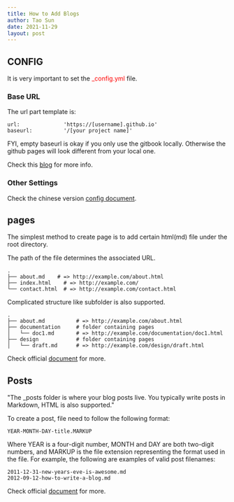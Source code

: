 ```yaml
---
title: How to Add Blogs
author: Tao Sun
date: 2021-11-29
layout: post
---
```


## CONFIG
It is very important to set the <font color='red'>_config.yml</font> file. 

### Base URL
The url part template is:
```
url:              'https://[username].github.io'
baseurl:          '/[your project name]'
```
FYI, empty baseurl is okay if you only use the gitbook locally. Otherwise the github pages will look different from your local one. 

Check this [blog](https://byparker.com/blog/2014/clearing-up-confusion-around-baseurl/) for more info.

### Other Settings
Check the chinese version [config document](http://jekyllcn.com/docs/configuration/).

## pages

The simplest method to create page is to add certain html(md) file under the root directory. 

The path of the file determines the associated URL.
```
.
├── about.md    # => http://example.com/about.html
├── index.html    # => http://example.com/
└── contact.html  # => http://example.com/contact.html
```
Complicated structure like subfolder is also supported. 
```
.
├── about.md          # => http://example.com/about.html
├── documentation     # folder containing pages
│   └── doc1.md       # => http://example.com/documentation/doc1.html
├── design            # folder containing pages
│   └── draft.md      # => http://example.com/design/draft.html
```

Check official [document][1] for more.

[1]: https://jekyllrb.com/docs/pages/

## Posts

"The _posts folder is where your blog posts live. You typically write posts in Markdown, HTML is also supported."

To create a post, file need to follow the following format:
```
YEAR-MONTH-DAY-title.MARKUP
```

Where YEAR is a four-digit number, MONTH and DAY are both two-digit numbers, and MARKUP is the file extension representing the format used in the file. For example, the following are examples of valid post filenames:

```
2011-12-31-new-years-eve-is-awesome.md
2012-09-12-how-to-write-a-blog.md
```

Check official [document][2] for more.

[2]: https://jekyllrb.com/docs/posts/



